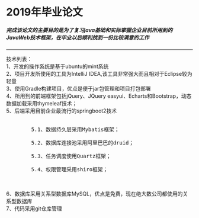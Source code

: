 <p align="center"><h1> 2019年毕业论文</h1> </p>
<h5>完成该论文的主要目的是为了复习java基础和实际掌握企业目前所用到的JavaWeb技术框架，在毕业以后顺利找到一份比较满意的工作</h5>
<hr color="blue"/>
技术列表：</br>
1、开发的操作系统是基于ubuntu的mint系统</br>
2、项目开发所使用的工具为IntelliJ IDEA,该工具非常强大而且相对于Eclipse较为轻量</br>
3、使用Gradle构建项目，优点是便于jar包管理和项目打包部署</br>
4、所用到的前端框架包括jQuery、JQuery easyui、Echarts和Bootstrap，动态数据加载采用thymeleaf技术；</br>
5、后端采用目前企业最流行的springboot2技术</br>
  <pre> 
        5.1、数据持久层采用Mybatis框架；</br>
        5.2、数据库连接池采用阿里巴巴的druid；</br>
        5.3、任务调度使用Quartz框架；</br>
        5.4、权限管理采用shiro框架；</br>
   </pre>
6、数据库采用关系型数据库MySQL，优点是免费，现在绝大数公司都使用的关系型数据库</br>
7、代码采用git仓库管理



